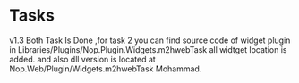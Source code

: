 # Tasks
v1.3 Both Task Is Done ,for task 2 you can find source code of widget plugin in Libraries/Plugins/Nop.Plugin.Widgets.m2hwebTask
all widtget location is added.
and also dll version is located at Nop.Web/Plugin/Widgets.m2hwebTask
Mohammad.
